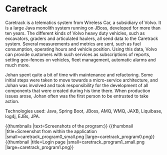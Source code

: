 # Caretrack

Caretrack is a telematics system from Wireless Car, a subsidiary of Volvo. It is a large Java monolith system running on JBoss, developed for more than ten years. The different kinds of Volvo heavy duty vehicles, such as excavators, graders and articulated haulers, all send data to the Caretrack system. Several measurements and metrics are sent, such as fuel consumption, operating hours and vehicle position. Using this data, Volvo can provide customers with such services as subscriptions of reports, setting geo-fences on vehicles, fleet management, automatic alarms and much more.

Johan spent quite a bit of time with maintenance and refactoring. Some initial steps were taken to move towards a micro-service architecture, and Johan was involved and took responsibility for the development of all components that were created during his time there. When production issues arose, Johan often was the first person to be entrusted to take action.

Technologies used: Java, Spring Boot, JBoss, AMQ, WMQ, JAXB, Liquibase, log4j, EJBs, JPA.

{{thumbnails |text=Screenshots of the program:}}
{{thumbnail |title=Screenshot from within the application |small=caretrack_program0_small.png |large=caretrack_program0.png}}
{{thumbnail |title=Login page |small=caretrack_program1_small.png |large=caretrack_program1.png}}
